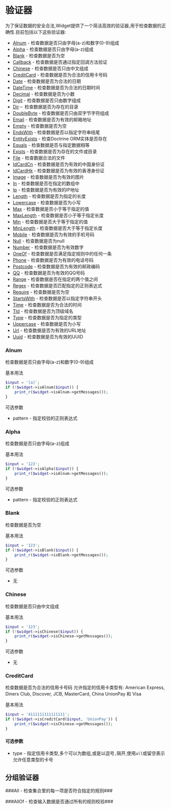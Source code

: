 验证器
=====
为了保证数据的安全合法,Widget提供了一个简洁高效的验证器,用于检查数据的正确性.目前包括以下这些验证器:
* [Alnum](#alnum) - 检查数据是否只由字母(a-z)和数字(0-9)组成
* [Alpha](#alpha) - 检查数据是否只由字母(a-z)组成
* [Blank](#blank) - 检查数据是否为空
* [Callback](#callback) - 检查数据是否通过指定回调方法验证
* [Chinese](#chinese) - 检查数据是否只由中文组成
* [CreditCard](#creditcard) - 检查数据是否为合法的信用卡号码
* [Date](#date) - 检查数据是否为合法的日期
* [DateTime](#datetime) - 检查数据是否为合法的日期时间
* [Decimal](#decimal) - 检查数据是否为小数
* [Digit](#digit) - 检查数据是否只由数字组成
* [Dir](#dir)－ 检查数据是否为存在的目录
* [DoubleByte](#doublebyte) - 检查数据是否只由双字节字符组成
* [Email](#email) - 检查数据是否为有效的邮箱地址
* [Empty](#empty) - 检查数据是否为空
* [EndsWith](#endswith) - 检查数据是否以指定字符串结尾
* [EntityExists](#entityexists) - 检查Doctrine ORM实体是否存在
* [Equals](#equals) - 检查数据是否与指定数据相等
* [Exists](#exists) - 检查数据是否为存在的文件或目录
* [File](#file) - 检查数据合法的文件
* [IdCardCn](#idcardcn) - 检查数据是否为有效的中国身份证
* [IdCardHk](#idcardhk) - 检查数据是否为有效的香港身份证
* [Image](#image) - 检查数据是否为有效的图片
* [In](#in) - 检查数据是否在指定的数组中
* [Ip](#ip) - 检查数据是否为有效的IP地址
* [Length](#length) - 检查数据是否为指定的长度
* [Lowercase](#lowercase) - 检查数据是否为小写
* [Max](#max) - 检查数据是否小于等于指定的值
* [MaxLength](#maxlength) - 检查数据是否小于等于指定长度
* [Min](#min) - 检查数据是否大于等于指定的值
* [MinLength](#minlength) - 检查数据是否大于等于指定长度
* [Mobile](#mobile) - 检查数据是否为有效的手机号码
* [Null](#null) - 检查数据是否为null
* [Number](#number) - 检查数据是否为有效数字
* [OneOf](#oneof) - 检查数据是否满足指定规则中的任何一条
* [Phone](#phone) - 检查数据是否为有效的电话号码
* [Postcode](#postcode) - 检查数据是否为有效的邮政编码
* [QQ](#qq) - 检查数据是否为有效的QQ号码
* [Range](#range) - 检查数据是否在指定的两个值之间
* [Regex](#regex) - 检查数据是否匹配指定的正则表达式
* [Require](#require) - 检查数据是否为空
* [StartsWith](#startswith) - 检查数据是否以指定字符串开头
* [Time](#time) - 检查数据是否为合法的时间
* [Tld](#tld) - 检查数据是否为顶级域名
* [Type](#type) - 检查数据是否为指定的类型
* [Uppercase](#uppercase) - 检查数据是否为小写
* [Url](#url) - 检查数据是否为有效的URL地址
* [Uuid](#uuid) - 检查数据是否为有效的UUID


### Alnum 
检查数据是否只由字母(a-z)和数字(0-9)组成

基本用法
```php
$input = '[a]';
if (!$widget->isAlnum($input)) {
    print_r($widget->isAlnum->getMessages());
}
```

可选参数
* pattern - 指定校验的正则表达式

### Alpha
检查数据是否只由字母(a-z)组成

基本用法
```php
$input = '123';
if (!$widget->isAlpha($input)) {
    print_r($widget->isAlnum->getMessages());
}
```

可选参数
* pattern - 指定校验的正则表达式

### Blank
检查数据是否为空

基本用法
```php
$input = '123';
if (!$widget->isBlank($input)) {
    print_r($widget->isBlank->getMessages());
}
```

可选参数
* 无

### Chinese
检查数据是否只由中文组成

基本用法
```php
$input = '123';
if (!$widget->isChinese($input)) {
    print_r($widget->isChinese->getMessages());
}
```
可选参数

* 无

### CreditCard
检查数据是否为合法的信用卡号码
允许指定的信用卡类型有: American Express, Diners Club, Discover, JCB, MasterCard, China UnionPay 和 Visa

基本用法
```php
$input = '4111111111111111';
if (!$widget->isCreditCard($input, 'UnionPay')) {
    print_r($widget->isChinese->getMessages());
}
```
#### 可选参数
* type - 指定信用卡类型,多个可以为数组,或是以逗号`,`隔开,使用`all`或留空表示允许任意类型的卡号

分组验证器
---------
###All - 检查集合里的每一项是否符合指定的规则###

###AllOf - 检查输入数据是否通过所有的规则校验###
